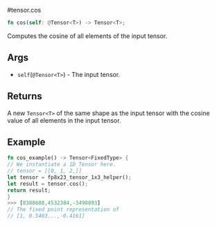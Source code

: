 #tensor.cos

```rust
fn cos(self: @Tensor<T>) -> Tensor<T>;
```

Computes the cosine of all elements of the input tensor.

## Args

* `self`(`@Tensor<T>`) - The input tensor.


## Returns

A new `Tensor<T>` of the same shape as the input tensor with
the cosine value of all elements in the input tensor.

## Example

```rust
fn cos_example() -> Tensor<FixedType> {
// We instantiate a 1D Tensor here.
// tensor = [[0, 1, 2,]]
let tensor = fp8x23_tensor_1x3_helper();
let result = tensor.cos();
return result;
}
>>> [8388608,4532384,-3490893]
// The fixed point representation of
// [1, 0.5403...,-0.4161]
```
